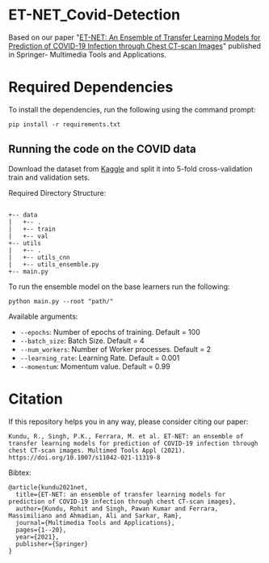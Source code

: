 # ET-NET_Covid-Detection
Based on our paper "[ET-NET: An Ensemble of Transfer Learning Models for Prediction of COVID-19 Infection through Chest CT-scan Images](https://doi.org/10.1007/s11042-021-11319-8)" published in Springer- Multimedia Tools and Applications.

# Required Dependencies

To install the dependencies, run the following using the command prompt:

`pip install -r requirements.txt`

## Running the code on the COVID data
Download the dataset from [Kaggle](https://www.kaggle.com/plameneduardo/sarscov2-ctscan-dataset) and split it into 5-fold cross-validation train and validation sets.

Required Directory Structure:
```

+-- data
|   +-- .
|   +-- train
|   +-- val
+-- utils
|   +-- .
|   +-- utils_cnn
|   +-- utils_ensemble.py
+-- main.py

```
To run the ensemble model on the base learners run the following:

`python main.py --root "path/"`

Available arguments:
- `--epochs`: Number of epochs of training. Default = 100
- `--batch_size`: Batch Size. Default = 4
- `--num_workers`: Number of Worker processes. Default = 2
- `--learning_rate`: Learning Rate. Default = 0.001
- `--momentum`: Momentum value. Default = 0.99

# Citation
If this repository helps you in any way, please consider citing our paper:
```
Kundu, R., Singh, P.K., Ferrara, M. et al. ET-NET: an ensemble of transfer learning models for prediction of COVID-19 infection through chest CT-scan images. Multimed Tools Appl (2021). https://doi.org/10.1007/s11042-021-11319-8
```
Bibtex:
```
@article{kundu2021net,
  title={ET-NET: an ensemble of transfer learning models for prediction of COVID-19 infection through chest CT-scan images},
  author={Kundu, Rohit and Singh, Pawan Kumar and Ferrara, Massimiliano and Ahmadian, Ali and Sarkar, Ram},
  journal={Multimedia Tools and Applications},
  pages={1--20},
  year={2021},
  publisher={Springer}
}
```
